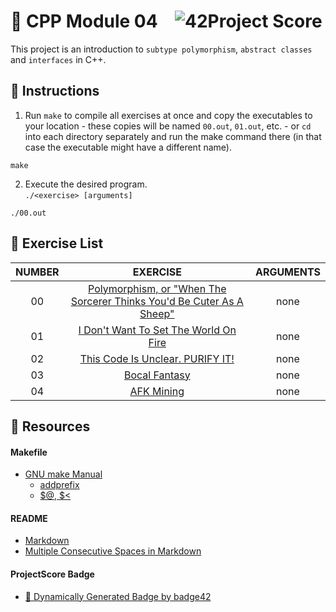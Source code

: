 # :large_orange_diamond: CPP Module 04 &ensp; ![42Project Score](https://badge42.herokuapp.com/api/project/floogman/CPP%20Module%2004)

This project is an introduction to `subtype polymorphism`, `abstract classes` and `interfaces` in C++.

## :small_orange_diamond: Instructions

1. Run `make` to compile all exercises at once and copy the executables to your location - these copies will be named `00.out`, `01.out`, etc. - or `cd` into each directory separately and run the make command there (in that case the executable might have a different name).
```
make
```

2. Execute the desired program.<br>
`./<exercise> [arguments]`
```
./00.out
```

## :small_orange_diamond: Exercise List
NUMBER | EXERCISE | ARGUMENTS
:-----:|:--------:|:--------:
00 | [Polymorphism, or "When The Sorcerer Thinks You'd Be Cuter As A Sheep"](./ex00) | none
01 | [I Don't Want To Set The World On Fire](./ex01) | none
02 | [This Code Is Unclear. PURIFY IT!](./ex02) | none
03 | [Bocal Fantasy](./ex03) | none
04 | [AFK Mining](./ex04) | none

## :small_orange_diamond: Resources
#### Makefile
- [GNU make Manual](https://www.gnu.org/software/make/manual/make.html)
    - [addprefix](https://www.gnu.org/software/make/manual/make.html#File-Name-Functions)
    - [$@, $<](https://www.gnu.org/software/make/manual/html_node/Automatic-Variables.html#Automatic-Variables)
#### README
- [Markdown](https://docs.github.com/en/github/writing-on-github/getting-started-with-writing-and-formatting-on-github/basic-writing-and-formatting-syntax)
- [Multiple Consecutive Spaces in Markdown](https://steemit.com/markdown/@jamesanto/how-to-add-multiple-spaces-between-texts-in-markdown)
#### ProjectScore Badge
- [🚀 Dynamically Generated Badge by badge42](https://github.com/JaeSeoKim/badge42)
